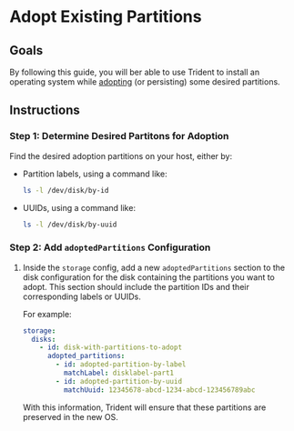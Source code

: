 
# Adopt Existing Partitions

## Goals

By following this guide, you will ber able to use Trident to install an operating system while [adopting](../Explanation/Partition-Adoption.md) (or persisting) some desired partitions.

## Instructions

### Step 1: Determine Desired Partitons for Adoption

Find the desired adoption partitions on your host, either by:

* Partition labels, using a command like:

    ``` bash
    ls -l /dev/disk/by-id
    ```

* UUIDs, using a command like:

    ``` bash
    ls -l /dev/disk/by-uuid
    ```

### Step 2: Add `adoptedPartitions` Configuration

1. Inside the `storage` config, add a new `adoptedPartitions` section to the disk configuration for the disk containing the partitions you want to adopt. This section should include the partition IDs and their corresponding labels or UUIDs.

   For example:

   ```yaml
   storage:
     disks:
       - id: disk-with-partitions-to-adopt
         adopted_partitions:
           - id: adopted-partition-by-label
             matchLabel: disklabel-part1
           - id: adopted-partition-by-uuid
             matchUuid: 12345678-abcd-1234-abcd-123456789abc
   ```

   With this information, Trident will ensure that these partitions are preserved in the new OS.

